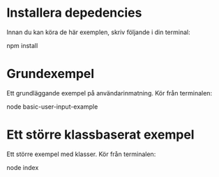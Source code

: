 # Installera depedencies
Innan du kan köra de här exemplen, skriv följande i din terminal:

npm install

# Grundexempel
Ett grundläggande exempel på användarinmatning. Kör från terminalen:

node basic-user-input-example

# Ett större klassbaserat exempel
Ett större exempel med klasser. Kör från terminalen:

node index